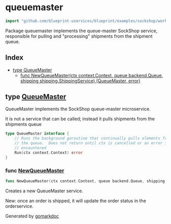 <!-- Code generated by gomarkdoc. DO NOT EDIT -->

# queuemaster

```go
import "github.com/blueprint-uservices/blueprint/examples/sockshop/workflow/queuemaster"
```

Package queuemaster implements the queue\-master SockShop service, responsible for pulling and "processing" shipments from the shipment queue.

## Index

- [type QueueMaster](<#QueueMaster>)
  - [func NewQueueMaster\(ctx context.Context, queue backend.Queue, shipping shipping.ShippingService\) \(QueueMaster, error\)](<#NewQueueMaster>)


<a name="QueueMaster"></a>
## type [QueueMaster](<https://github.com/blueprint-uservices/blueprint/blob/main/examples/sockshop/workflow/queuemaster/queuemaster.go#L20-L25>)

QueueMaster implements the SockShop queue\-master microservice.

It is not a service that can be called; instead it pulls shipments from the shipments queue

```go
type QueueMaster interface {
    // Runs the background goroutine that continually pulls elements from
    // the queue.  Does not return until ctx is cancelled or an error is
    // encountered
    Run(ctx context.Context) error
}
```

<a name="NewQueueMaster"></a>
### func [NewQueueMaster](<https://github.com/blueprint-uservices/blueprint/blob/main/examples/sockshop/workflow/queuemaster/queuemaster.go#L30>)

```go
func NewQueueMaster(ctx context.Context, queue backend.Queue, shipping shipping.ShippingService) (QueueMaster, error)
```

Creates a new QueueMaster service.

New: once an order is shipped, it will update the order status in the orderservice.

Generated by [gomarkdoc](<https://github.com/princjef/gomarkdoc>)
